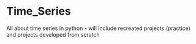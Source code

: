 # Time_Series
All about time series in python - will include recreated projects (practice) and projects developed from scratch
